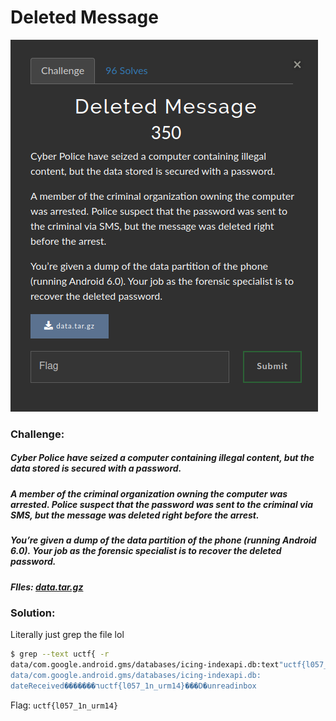 # Deleted Message
![challenge](challenge.png)
### Challenge:
##### Cyber Police have seized a computer containing illegal content, but the data stored is secured with a password.

##### A member of the criminal organization owning the computer was arrested. Police suspect that the password was sent to the criminal via SMS, but the message was deleted right before the arrest.

##### You’re given a dump of the data partition of the phone (running Android 6.0). Your job as the forensic specialist is to recover the deleted password.

##### FIles: [data.tar.gz](data.tar.gz)

### Solution:
Literally just grep the file lol

```bash
$ grep --text uctf{ -r
data/com.google.android.gms/databases/icing-indexapi.db:text"uctf{l057_1n_urm14}�
data/com.google.android.gms/databases/icing-indexapi.db:
dateReceived�������٦uctf{l057_1n_urm14}���D�unreadinbox
```

Flag: ```uctf{l057_1n_urm14}```
